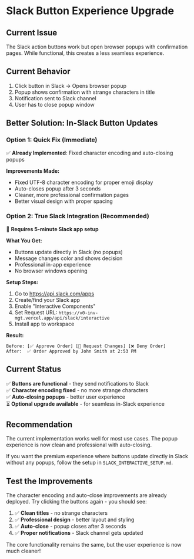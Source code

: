 # Slack Button Experience Upgrade

## Current Issue
The Slack action buttons work but open browser popups with confirmation pages. While functional, this creates a less seamless experience.

## Current Behavior
1. Click button in Slack → Opens browser popup
2. Popup shows confirmation with strange characters in title
3. Notification sent to Slack channel
4. User has to close popup window

## Better Solution: In-Slack Button Updates

### Option 1: Quick Fix (Immediate)
✅ **Already Implemented**: Fixed character encoding and auto-closing popups

**Improvements Made:**
- Fixed UTF-8 character encoding for proper emoji display
- Auto-closes popup after 3 seconds
- Cleaner, more professional confirmation pages
- Better visual design with proper spacing

### Option 2: True Slack Integration (Recommended)
🔧 **Requires 5-minute Slack app setup**

**What You Get:**
- Buttons update directly in Slack (no popups)
- Message changes color and shows decision
- Professional in-app experience
- No browser windows opening

**Setup Steps:**
1. Go to https://api.slack.com/apps
2. Create/find your Slack app
3. Enable "Interactive Components"
4. Set Request URL: `https://v0-inv-mgt.vercel.app/api/slack/interactive`
5. Install app to workspace

**Result:**
```
Before: [✅ Approve Order] [📝 Request Changes] [❌ Deny Order]
After:  ✅ Order Approved by John Smith at 2:53 PM
```

## Current Status

✅ **Buttons are functional** - they send notifications to Slack  
✅ **Character encoding fixed** - no more strange characters  
✅ **Auto-closing popups** - better user experience  
⏳ **Optional upgrade available** - for seamless in-Slack experience  

## Recommendation

The current implementation works well for most use cases. The popup experience is now clean and professional with auto-closing.

If you want the premium experience where buttons update directly in Slack without any popups, follow the setup in `SLACK_INTERACTIVE_SETUP.md`.

## Test the Improvements

The character encoding and auto-close improvements are already deployed. Try clicking the buttons again - you should see:

1. ✅ **Clean titles** - no strange characters
2. ✅ **Professional design** - better layout and styling  
3. ✅ **Auto-close** - popup closes after 3 seconds
4. ✅ **Proper notifications** - Slack channel gets updated

The core functionality remains the same, but the user experience is now much cleaner!

